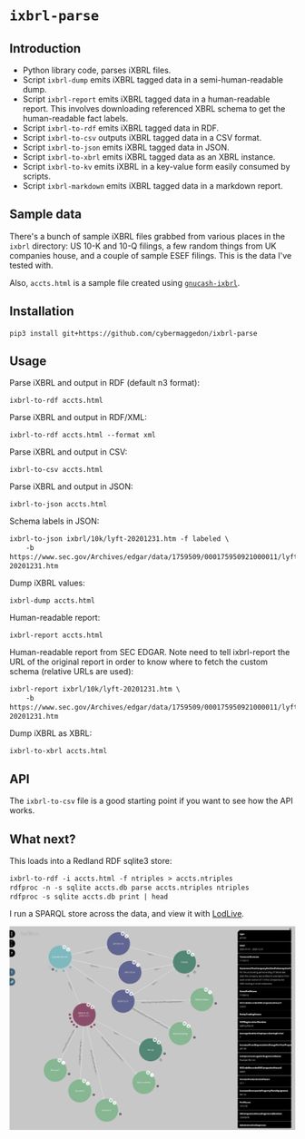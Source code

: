 
# `ixbrl-parse`

## Introduction

- Python library code, parses iXBRL files.
- Script `ixbrl-dump` emits iXBRL tagged data in a semi-human-readable dump.
- Script `ixbrl-report` emits iXBRL tagged data in a human-readable report.
  This involves downloading referenced XBRL schema to get the human-readable
  fact labels.
- Script `ixbrl-to-rdf` emits iXBRL tagged data in RDF.
- Script `ixbrl-to-csv` outputs iXBRL tagged data in a CSV format.
- Script `ixbrl-to-json` emits iXBRL tagged data in JSON.
- Script `ixbrl-to-xbrl` emits iXBRL tagged data as an XBRL instance.
- Script `ixbrl-to-kv` emits iXBRL in a key-value form easily consumed
  by scripts.
- Script `ixbrl-markdown` emits iXBRL tagged data in a markdown report.

## Sample data

There's a bunch of sample iXBRL files grabbed from various places in
the `ixbrl` directory: US 10-K and 10-Q filings, a few random things
from UK companies house, and a couple of sample ESEF filings.  This is the
data I've tested with.

Also, `accts.html` is a sample file created using
[`gnucash-ixbrl`](https://github.com/cybermaggedon/gnucash-ixbrl).

## Installation

```
pip3 install git+https://github.com/cybermaggedon/ixbrl-parse
```

## Usage

Parse iXBRL and output in RDF (default n3 format):
```
ixbrl-to-rdf accts.html
```

Parse iXBRL and output in RDF/XML:
```
ixbrl-to-rdf accts.html --format xml
```

Parse iXBRL and output in CSV:
```
ixbrl-to-csv accts.html
```

Parse iXBRL and output in JSON:
```
ixbrl-to-json accts.html
```

Schema labels in JSON:
```
ixbrl-to-json ixbrl/10k/lyft-20201231.htm -f labeled \
    -b https://www.sec.gov/Archives/edgar/data/1759509/000175950921000011/lyft-20201231.htm
```

Dump iXBRL values:
```
ixbrl-dump accts.html
```

Human-readable report:
```
ixbrl-report accts.html
```

Human-readable report from SEC EDGAR.  Note need to tell ixbrl-report the
URL of the original report in order to know where to fetch the
custom schema (relative URLs are used):

```
ixbrl-report ixbrl/10k/lyft-20201231.htm \
    -b https://www.sec.gov/Archives/edgar/data/1759509/000175950921000011/lyft-20201231.htm
```

Dump iXBRL as XBRL:
```
ixbrl-to-xbrl accts.html
```

## API

The `ixbrl-to-csv` file is a good starting point if you want to see how
the API works.

## What next?

This loads into a Redland RDF sqlite3 store:

```
ixbrl-to-rdf -i accts.html -f ntriples > accts.ntriples
rdfproc -n -s sqlite accts.db parse accts.ntriples ntriples
rdfproc -s sqlite accts.db print | head
```

I run a SPARQL store across the data, and view it with
[LodLive](https://github.com/LodLive/LodLive).

![Screenshot of LodLive](docs/screenshot.png)

